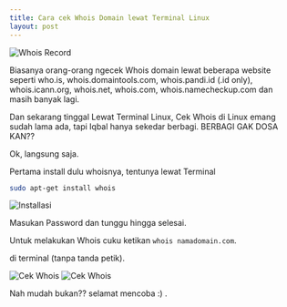 ```yaml
---
title: Cara cek Whois Domain lewat Terminal Linux
layout: post
---
```


![Whois Record](https://gh.iqbal.id/blog/img/whois.png)

Biasanya orang-orang ngecek Whois domain lewat beberapa website seperti who.is, whois.domaintools.com, whois.pandi.id (.id only), whois.icann.org, whois.net, whois.com, whois.namecheckup.com dan masih banyak lagi.

Dan sekarang tinggal Lewat Terminal Linux, Cek Whois di Linux emang sudah lama ada, tapi Iqbal hanya sekedar berbagi. BERBAGI GAK DOSA KAN??

Ok, langsung saja.

Pertama install dulu whoisnya, tentunya lewat Terminal

``` bash
sudo apt-get install whois
```
![Installasi](https://gh.iqbal.id/blog/img/whois_1.png)

Masukan Password dan tunggu hingga selesai.

Untuk melakukan Whois cuku ketikan `whois namadomain.com`.

di terminal (tanpa tanda petik).

![Cek Whois](https://gh.iqbal.id/blog/img/whois_2.png)
![Cek Whois](https://gh.iqbal.id/blog/img/whois_3.png)

Nah mudah bukan?? selamat mencoba :) .
